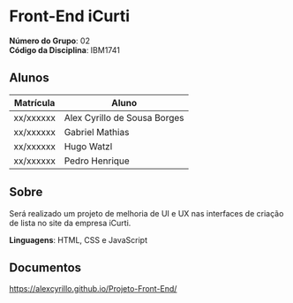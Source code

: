 # Front-End iCurti

**Número do Grupo**: 02 <br>
**Código da Disciplina**: IBM1741<br>

## Alunos
|Matrícula | Aluno |
| -- | -- |
| xx/xxxxxx  |  Alex Cyrillo de Sousa Borges |
| xx/xxxxxx  |  Gabriel Mathias |
| xx/xxxxxx  |  Hugo Watzl |
| xx/xxxxxx  |  Pedro Henrique |

## Sobre 
Será realizado um projeto de melhoria de UI e UX nas  interfaces de criação de lista no site da empresa iCurti.

**Linguagens**: HTML, CSS e JavaScript<br>

## Documentos

https://alexcyrillo.github.io/Projeto-Front-End/

